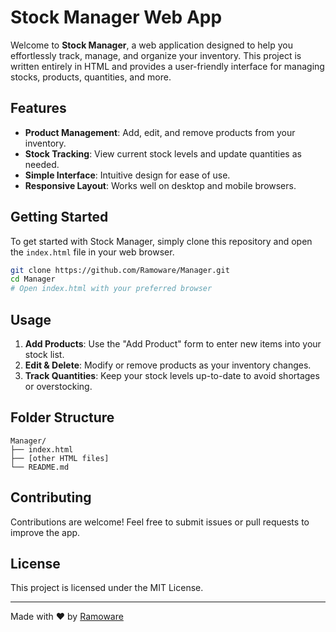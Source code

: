 # Stock Manager Web App

Welcome to **Stock Manager**, a web application designed to help you effortlessly track, manage, and organize your inventory. This project is written entirely in HTML and provides a user-friendly interface for managing stocks, products, quantities, and more.

## Features

- **Product Management**: Add, edit, and remove products from your inventory.
- **Stock Tracking**: View current stock levels and update quantities as needed.
- **Simple Interface**: Intuitive design for ease of use.
- **Responsive Layout**: Works well on desktop and mobile browsers.

## Getting Started

To get started with Stock Manager, simply clone this repository and open the `index.html` file in your web browser.

```bash
git clone https://github.com/Ramoware/Manager.git
cd Manager
# Open index.html with your preferred browser
```

## Usage

1. **Add Products**: Use the "Add Product" form to enter new items into your stock list.
2. **Edit & Delete**: Modify or remove products as your inventory changes.
3. **Track Quantities**: Keep your stock levels up-to-date to avoid shortages or overstocking.

## Folder Structure

```
Manager/
├── index.html
├── [other HTML files]
└── README.md
```

## Contributing

Contributions are welcome! Feel free to submit issues or pull requests to improve the app.

## License

This project is licensed under the MIT License.

---

Made with ❤️ by [Ramoware](https://github.com/Ramoware)
